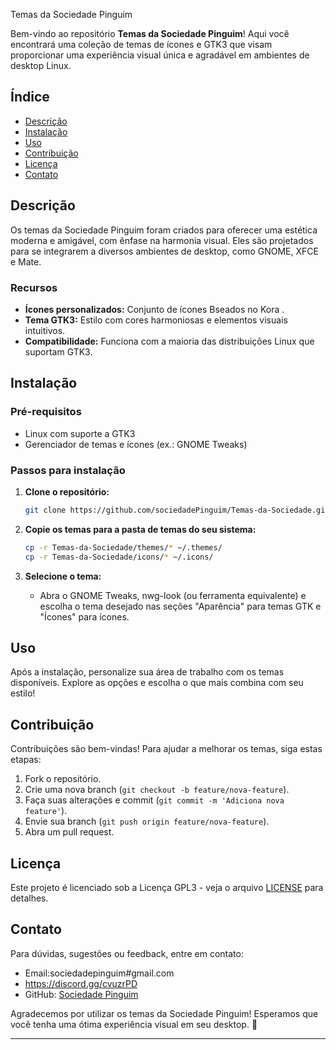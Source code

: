 

 Temas da Sociedade Pinguim

Bem-vindo ao repositório **Temas da Sociedade Pinguim**! Aqui você encontrará uma coleção de temas de ícones e GTK3 que visam proporcionar uma experiência visual única e agradável em ambientes de desktop Linux.

## Índice

- [Descrição](#descrição)
- [Instalação](#instalação)
- [Uso](#uso)
- [Contribuição](#contribuição)
- [Licença](#licença)
- [Contato](#contato)

## Descrição

Os temas da Sociedade Pinguim foram criados para oferecer uma estética moderna e amigável, com ênfase na harmonia visual. Eles são projetados para se integrarem a diversos ambientes de desktop, como GNOME, XFCE e Mate.

### Recursos

- **Ícones personalizados:** Conjunto de ícones Bseados no Kora .
- **Tema GTK3:** Estilo com cores harmoniosas e elementos visuais intuitivos.
- **Compatibilidade:** Funciona com a maioria das distribuições Linux que suportam GTK3.

## Instalação

### Pré-requisitos

- Linux com suporte a GTK3
- Gerenciador de temas e ícones (ex.: GNOME Tweaks)

### Passos para instalação

1. **Clone o repositório:**
   ```bash
   git clone https://github.com/sociedadePinguim/Temas-da-Sociedade.git
   ```

2. **Copie os temas para a pasta de temas do seu sistema:**
   ```bash
   cp -r Temas-da-Sociedade/themes/* ~/.themes/
   cp -r Temas-da-Sociedade/icons/* ~/.icons/
   ```

3. **Selecione o tema:**
   - Abra o GNOME Tweaks, nwg-look (ou ferramenta equivalente) e escolha o tema desejado nas seções "Aparência" para temas GTK e "Ícones" para ícones.

## Uso

Após a instalação, personalize sua área de trabalho com os temas disponíveis. Explore as opções e escolha o que mais combina com seu estilo!

## Contribuição

Contribuições são bem-vindas! Para ajudar a melhorar os temas, siga estas etapas:

1. Fork o repositório.
2. Crie uma nova branch (`git checkout -b feature/nova-feature`).
3. Faça suas alterações e commit (`git commit -m 'Adiciona nova feature'`).
4. Envie sua branch (`git push origin feature/nova-feature`).
5. Abra um pull request.

## Licença

Este projeto é licenciado sob a Licença GPL3 - veja o arquivo [LICENSE](LICENSE) para detalhes.

## Contato

Para dúvidas, sugestões ou feedback, entre em contato:

- Email:sociedadepinguim#gmail.com
- https://discord.gg/cvuzrPD
- GitHub: [Sociedade Pinguim](https://github.com/sociedadePinguim)

Agradecemos por utilizar os temas da Sociedade Pinguim! Esperamos que você tenha uma ótima experiência visual em seu desktop. 🐧

--- 

